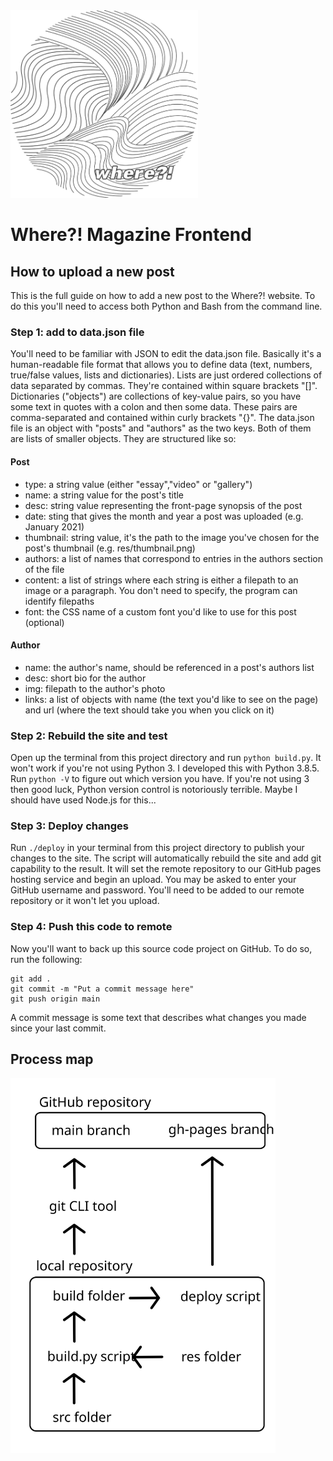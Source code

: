 <img src="res/where/black.png" height="300px"/>

# Where?! Magazine Frontend

## How to upload a new post
This is the full guide on how to add a new post to the Where?! website. To do this you'll need to access both Python and Bash from the command line.

### Step 1: add to data.json file
You'll need to be familiar with JSON to edit the data.json file. Basically it's a human-readable file format that allows you to define data (text, numbers, true/false values, lists and dictionaries). Lists are just ordered collections of data separated by commas. They're contained within square brackets "[]". Dictionaries ("objects") are collections of key-value pairs, so you have some text in quotes with a colon and then some data. These pairs are comma-separated and contained within curly brackets "{}".
The data.json file is an object with "posts" and "authors" as the two keys. Both of them are lists of smaller objects. They are structured like so:

#### Post
- type: a string value (either "essay","video" or "gallery")
- name: a string value for the post's title
- desc: string value representing the front-page synopsis of the post
- date: sting that gives the month and year a post was uploaded (e.g. January 2021)
- thumbnail: string value, it's the path to the image you've chosen for the post's thumbnail (e.g. res/thumbnail.png)
- authors: a list of names that correspond to entries in the authors section of the file
- content: a list of strings where each string is either a filepath to an image or a paragraph. You don't need to specify, the program can identify filepaths
- font: the CSS name of a custom font you'd like to use for this post (optional)

#### Author
- name: the author's name, should be referenced in a post's authors list
- desc: short bio for the author
- img: filepath to the author's photo
- links: a list of objects with name (the text you'd like to see on the page) and url (where the text should take you when you click on it)

### Step 2: Rebuild the site and test
Open up the terminal from this project directory and run `python build.py`. It won't work if you're not using Python 3. I developed this with Python 3.8.5. Run `python -V` to figure out which version you have. If you're not using 3 then good luck, Python version control is notoriously terrible. Maybe I should have used Node.js for this...

### Step 3: Deploy changes
Run `./deploy` in your terminal from this project directory to publish your changes to the site. The script will automatically rebuild the site and add git capability to the result. It will set the remote repository to our GitHub pages hosting service and begin an upload. You may be asked to enter your GitHub username and password. You'll need to be added to our remote repository or it won't let you upload.

### Step 4: Push this code to remote
Now you'll want to back up this source code project on GitHub. To do so, run the following:
```
git add .
git commit -m "Put a commit message here"
git push origin main
```
A commit message is some text that describes what changes you made since your last commit.

## Process map
<img src="process-map.svg" height="600px"/>
